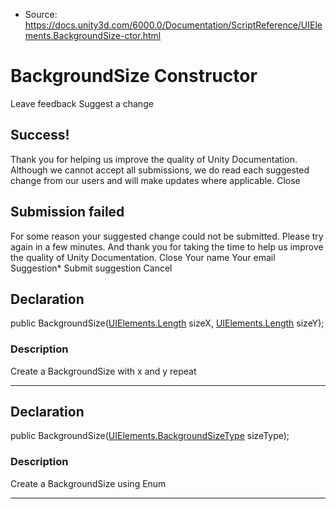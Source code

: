 * Source: https://docs.unity3d.com/6000.0/Documentation/ScriptReference/UIElements.BackgroundSize-ctor.html

# BackgroundSize Constructor
Leave feedback
Suggest a change
## Success!
Thank you for helping us improve the quality of Unity Documentation. Although we cannot accept all submissions, we do read each suggested change from our users and will make updates where applicable.
Close
## Submission failed
For some reason your suggested change could not be submitted. Please <a>try again</a> in a few minutes. And thank you for taking the time to help us improve the quality of Unity Documentation.
Close
Your name Your email Suggestion* Submit suggestion
Cancel
## Declaration
public BackgroundSize([UIElements.Length](https://docs.unity3d.com/6000.0/Documentation/ScriptReference/UIElements.Length.html) sizeX, [UIElements.Length](https://docs.unity3d.com/6000.0/Documentation/ScriptReference/UIElements.Length.html) sizeY); 
### Description
Create a BackgroundSize with x and y repeat 
* * *
## Declaration
public BackgroundSize([UIElements.BackgroundSizeType](https://docs.unity3d.com/6000.0/Documentation/ScriptReference/UIElements.BackgroundSizeType.html) sizeType); 
### Description
Create a BackgroundSize using Enum 
* * *
